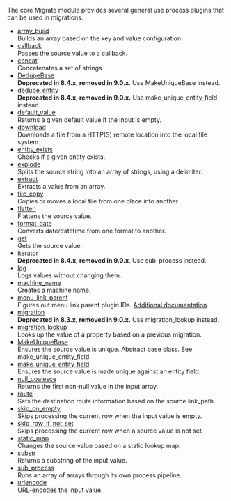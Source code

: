 The core Migrate module provides several general use process plugins that can be used in migrations. 

* [array\_build](https://api.drupal.org/api/drupal/core%21modules%21migrate%21src%21Plugin%21migrate%21process%21ArrayBuild.php/class/ArrayBuild)  
 Builds an array based on the key and value configuration.
* [callback](https://api.drupal.org/api/drupal/core%21modules%21migrate%21src%21Plugin%21migrate%21process%21Callback.php/class/Callback)  
 Passes the source value to a callback.
* [concat](https://api.drupal.org/api/drupal/core%21modules%21migrate%21src%21Plugin%21migrate%21process%21Concat.php/class/Concat)  
 Concatenates a set of strings.
* [DedupeBase](https://api.drupal.org/api/drupal/core%21modules%21migrate%21src%21Plugin%21migrate%21process%21DedupeBase.php/class/DedupeBase)  
**Deprecated in 8.4.x, removed in 9.0.x**. Use MakeUniqueBase instead.
* [dedupe\_entity](https://api.drupal.org/api/drupal/core%21modules%21migrate%21src%21Plugin%21migrate%21process%21DedupeEntity.php/class/DedupeEntity)  
**Deprecated in 8.4.x, removed in 9.0.x.** Use make\_unique\_entity\_field instead.
* [default\_value](https://api.drupal.org/api/drupal/core%21modules%21migrate%21src%21Plugin%21migrate%21process%21DefaultValue.php/class/DefaultValue)  
 Returns a given default value if the input is empty.
* [download](https://api.drupal.org/api/drupal/core%21modules%21migrate%21src%21Plugin%21migrate%21process%21Download.php/class/Download)  
 Downloads a file from a HTTP(S) remote location into the local file system.
* [entity\_exists](https://api.drupal.org/api/drupal/core%21modules%21migrate%21src%21Plugin%21migrate%21process%21EntityExists.php/class/EntityExists)  
 Checks if a given entity exists.
* [explode](https://api.drupal.org/api/drupal/core%21modules%21migrate%21src%21Plugin%21migrate%21process%21Explode.php/class/Explode)  
 Splits the source string into an array of strings, using a delimiter.
* [extract](https://api.drupal.org/api/drupal/core%21modules%21migrate%21src%21Plugin%21migrate%21process%21Extract.php/class/Extract)  
 Extracts a value from an array.
* [file\_copy](https://api.drupal.org/api/drupal/core%21modules%21migrate%21src%21Plugin%21migrate%21process%21FileCopy.php/class/FileCopy)  
 Copies or moves a local file from one place into another.
* [flatten](https://api.drupal.org/api/drupal/core%21modules%21migrate%21src%21Plugin%21migrate%21process%21Flatten.php/class/Flatten)  
 Flattens the source value.
* [format\_date](https://api.drupal.org/api/drupal/core%21modules%21migrate%21src%21Plugin%21migrate%21process%21FormatDate.php/class/FormatDate)  
 Converts date/datetime from one format to another.
* [get](https://api.drupal.org/api/drupal/core%21modules%21migrate%21src%21Plugin%21migrate%21process%21Get.php/class/Get)  
 Gets the source value.
* [iterator](https://api.drupal.org/api/drupal/core%21modules%21migrate%21src%21Plugin%21migrate%21process%21Iterator.php/class/Iterator)  
**Deprecated in 8.4.x, removed in 9.0.x**. Use sub\_process instead.
* [log](https://api.drupal.org/api/drupal/core%21modules%21migrate%21src%21Plugin%21migrate%21process%21Log.php/class/Log)  
 Logs values without changing them.
* [machine\_name](https://api.drupal.org/api/drupal/core%21modules%21migrate%21src%21Plugin%21migrate%21process%21MachineName.php/class/MachineName)  
 Creates a machine name.
* [menu\_link\_parent](https://api.drupal.org/api/drupal/core%21modules%21migrate%21src%21Plugin%21migrate%21process%21MenuLinkParent.php/class/MenuLinkParent)  
 Figures out menu link parent plugin IDs. [Additional documentation](https://www.drupal.org/docs/8/api/migrate-api/migrate-process/process-plugin-menu%5Flink%5Fparent).
* [migration](https://api.drupal.org/api/drupal/core%21modules%21migrate%21src%21Plugin%21migrate%21process%21Migration.php/class/Migration)  
**Deprecated in 8.3.x, removed in 9.0.x.** Use migration\_lookup instead.
* [migration\_lookup](https://api.drupal.org/api/drupal/core%21modules%21migrate%21src%21Plugin%21migrate%21process%21MigrationLookup.php/class/MigrationLookup)  
 Looks up the value of a property based on a previous migration.
* [MakeUniqueBase](https://api.drupal.org/api/drupal/core%21modules%21migrate%21src%21Plugin%21migrate%21process%21MakeUniqueBase.php/class/MakeUniqueBase)  
 Ensures the source value is unique. Abstract base class. See make\_unique\_entity\_field.
* [make\_unique\_entity\_field](https://api.drupal.org/api/drupal/core%21modules%21migrate%21src%21Plugin%21migrate%21process%21MakeUniqueEntityField.php/class/MakeUniqueEntityField)  
 Ensures the source value is made unique against an entity field.
* [null\_coalesce](https://api.drupal.org/api/drupal/core%21modules%21migrate%21src%21Plugin%21migrate%21process%21NullCoalesce.php/class/NullCoalesce)  
 Returns the first non-null value in the input array.
* [route](https://api.drupal.org/api/drupal/core%21modules%21migrate%21src%21Plugin%21migrate%21process%21Route.php/class/Route)  
 Sets the destination route information based on the source link\_path.
* [skip\_on\_empty](https://api.drupal.org/api/drupal/core%21modules%21migrate%21src%21Plugin%21migrate%21process%21SkipOnEmpty.php/class/SkipOnEmpty)  
 Skips processing the current row when the input value is empty.
* [skip\_row\_if\_not\_set](https://api.drupal.org/api/drupal/core%21modules%21migrate%21src%21Plugin%21migrate%21process%21SkipRowIfNotSet.php/class/SkipRowIfNotSet)  
 Skips processing the current row when a source value is not set.
* [static\_map](https://api.drupal.org/api/drupal/core%21modules%21migrate%21src%21Plugin%21migrate%21process%21StaticMap.php/class/StaticMap)  
 Changes the source value based on a static lookup map.
* [substr](https://api.drupal.org/api/drupal/core%21modules%21migrate%21src%21Plugin%21migrate%21process%21Substr.php/class/Substr)  
 Returns a substring of the input value.
* [sub\_process](https://api.drupal.org/api/drupal/core%21modules%21migrate%21src%21Plugin%21migrate%21process%21SubProcess.php/class/SubProcess)  
 Runs an array of arrays through its own process pipeline.
* [urlencode](https://api.drupal.org/api/drupal/core%21modules%21migrate%21src%21Plugin%21migrate%21process%21UrlEncode.php/class/UrlEncode)  
 URL-encodes the input value.